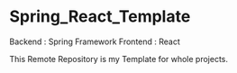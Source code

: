 # Spring_React_Template

Backend : Spring Framework
Frontend : React

This Remote Repository is my Template for whole projects.
